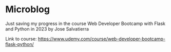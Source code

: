 # Microblog
Just saving my progress in the course Web Developer Bootcamp with Flask and Python in 2023 by Jose Salvatierra

Link to course: https://www.udemy.com/course/web-developer-bootcamp-flask-python/
